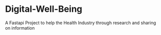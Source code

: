 # Digital-Well-Being
A Fastapi Project to help the Health Industry through research and sharing on information
